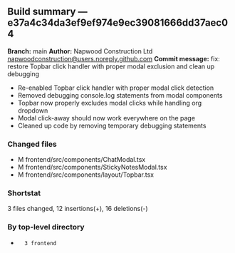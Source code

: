 ## Build summary — e37a4c34da3ef9ef974e9ec39081666dd37aec04

**Branch:** main **Author:** Napwood Construction Ltd <napwoodconstruction@users.noreply.github.com>
**Commit message:** fix: restore Topbar click handler with proper modal exclusion and clean up
debugging

- Re-enabled Topbar click handler with proper modal click detection
- Removed debugging console.log statements from modal components
- Topbar now properly excludes modal clicks while handling org dropdown
- Modal click-away should now work everywhere on the page
- Cleaned up code by removing temporary debugging statements

### Changed files

- M frontend/src/components/ChatModal.tsx
- M frontend/src/components/StickyNotesModal.tsx
- M frontend/src/components/layout/Topbar.tsx

### Shortstat

3 files changed, 12 insertions(+), 16 deletions(-)

### By top-level directory

-       3 frontend
